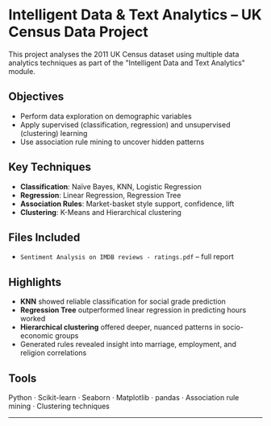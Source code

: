 # Intelligent Data & Text Analytics – UK Census Data Project

This project analyses the 2011 UK Census dataset using multiple data analytics techniques as part of the "Intelligent Data and Text Analytics" module.

## Objectives
- Perform data exploration on demographic variables
- Apply supervised (classification, regression) and unsupervised (clustering) learning
- Use association rule mining to uncover hidden patterns

## Key Techniques
- **Classification**: Naïve Bayes, KNN, Logistic Regression
- **Regression**: Linear Regression, Regression Tree
- **Association Rules**: Market-basket style support, confidence, lift
- **Clustering**: K-Means and Hierarchical clustering

## Files Included
- `Sentiment Analysis on IMDB reviews - ratings.pdf` – full report

## Highlights
- **KNN** showed reliable classification for social grade prediction
- **Regression Tree** outperformed linear regression in predicting hours worked
- **Hierarchical clustering** offered deeper, nuanced patterns in socio-economic groups
- Generated rules revealed insight into marriage, employment, and religion correlations

## Tools
Python · Scikit-learn · Seaborn · Matplotlib · pandas · Association rule mining · Clustering techniques

---
